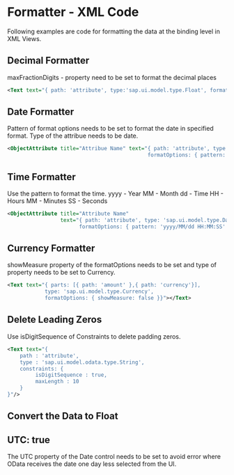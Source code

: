 # Formatter - XML Code 

Following examples are code for formatting the data at the binding level in XML Views. 

## Decimal Formatter 

maxFractionDigits - property need to be set to format the decimal places 

```xml
<Text text="{ path: 'attribute', type:'sap.ui.model.type.Float', formatOptions : { maxFractionDigits: 2}}"></Text> 
```

## Date Formatter 
Pattern of format options needs to be set to format the date in specified format.
Type of the attribue needs to be date. 

```xml
<ObjectAttribute title="Attribue Name" text="{ path: 'attribute', type: 'sap.ui.model.type.Date', 
                                             formatOptions: { pattern: 'yyyy/MM/dd' } }"/> 
```
## Time Formatter 

Use the pattern to format the time. 
yyyy - Year
MM - Month 
dd - Time 
HH - Hours 
MM - Minutes
SS - Seconds

```xml
<ObjectAttribute title="Attribute Name" 
                 text="{ path: 'attribute', type: 'sap.ui.model.type.Date',
                       formatOptions: { pattern: 'yyyy/MM/dd HH:MM:SS' } }"/> 
```


## Currency Formatter

showMeasure property of the formatOptions needs to be set and type of property needs to be set to Currency.

```xml
<Text text="{ parts: [{ path: 'amount' },{ path: 'currency'}], 
            type: 'sap.ui.model.type.Currency',
            formatOptions: { showMeasure: false }}"></Text> 
```

## Delete Leading Zeros 

Use isDigitSequence of Constraints to delete padding zeros. 

```xml
<Text text="{ 
    path : 'attribute',  
    type : 'sap.ui.model.odata.type.String',  
    constraints: {  
         isDigitSequence : true, 
         maxLength : 10 
    } 
}"/> 
```

## Convert the Data to Float 

## UTC: true 
The UTC property of the Date control needs to be set to avoid error where OData receives the date one day less selected from the UI. 

